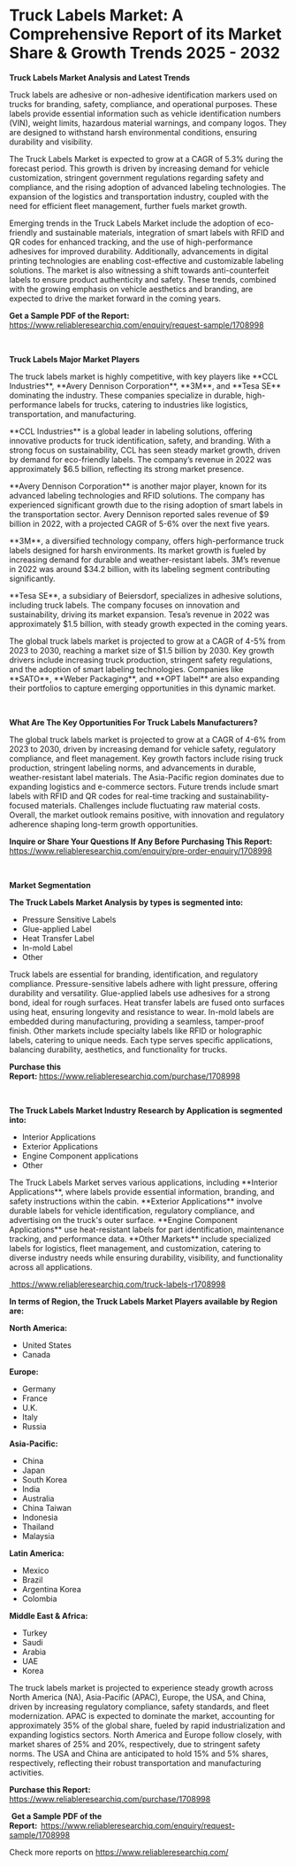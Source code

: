<p><h1>Truck Labels Market: A Comprehensive Report of its Market Share & Growth Trends 2025 - 2032</h1></p><p><strong>Truck Labels Market Analysis and Latest Trends</strong></p>
<p><p>Truck labels are adhesive or non-adhesive identification markers used on trucks for branding, safety, compliance, and operational purposes. These labels provide essential information such as vehicle identification numbers (VIN), weight limits, hazardous material warnings, and company logos. They are designed to withstand harsh environmental conditions, ensuring durability and visibility.</p><p>The Truck Labels Market is expected to grow at a CAGR of 5.3% during the forecast period. This growth is driven by increasing demand for vehicle customization, stringent government regulations regarding safety and compliance, and the rising adoption of advanced labeling technologies. The expansion of the logistics and transportation industry, coupled with the need for efficient fleet management, further fuels market growth.</p><p>Emerging trends in the Truck Labels Market include the adoption of eco-friendly and sustainable materials, integration of smart labels with RFID and QR codes for enhanced tracking, and the use of high-performance adhesives for improved durability. Additionally, advancements in digital printing technologies are enabling cost-effective and customizable labeling solutions. The market is also witnessing a shift towards anti-counterfeit labels to ensure product authenticity and safety. These trends, combined with the growing emphasis on vehicle aesthetics and branding, are expected to drive the market forward in the coming years.</p></p>
<p><strong>Get a Sample PDF of the Report:&nbsp;</strong> <a href="https://www.reliableresearchiq.com/enquiry/request-sample/1708998?utm_campaign=1082&utm_medium=2&utm_source=Github&utm_content=ia&utm_term=22012025&utm_id=truck-labels">https://www.reliableresearchiq.com/enquiry/request-sample/1708998</a></p>
<p>&nbsp;</p>
<p><strong>Truck Labels Major Market Players</strong></p>
<p><p>The truck labels market is highly competitive, with key players like **CCL Industries**, **Avery Dennison Corporation**, **3M**, and **Tesa SE** dominating the industry. These companies specialize in durable, high-performance labels for trucks, catering to industries like logistics, transportation, and manufacturing.</p><p>**CCL Industries** is a global leader in labeling solutions, offering innovative products for truck identification, safety, and branding. With a strong focus on sustainability, CCL has seen steady market growth, driven by demand for eco-friendly labels. The company’s revenue in 2022 was approximately $6.5 billion, reflecting its strong market presence.</p><p>**Avery Dennison Corporation** is another major player, known for its advanced labeling technologies and RFID solutions. The company has experienced significant growth due to the rising adoption of smart labels in the transportation sector. Avery Dennison reported sales revenue of $9 billion in 2022, with a projected CAGR of 5-6% over the next five years.</p><p>**3M**, a diversified technology company, offers high-performance truck labels designed for harsh environments. Its market growth is fueled by increasing demand for durable and weather-resistant labels. 3M’s revenue in 2022 was around $34.2 billion, with its labeling segment contributing significantly.</p><p>**Tesa SE**, a subsidiary of Beiersdorf, specializes in adhesive solutions, including truck labels. The company focuses on innovation and sustainability, driving its market expansion. Tesa’s revenue in 2022 was approximately $1.5 billion, with steady growth expected in the coming years.</p><p>The global truck labels market is projected to grow at a CAGR of 4-5% from 2023 to 2030, reaching a market size of $1.5 billion by 2030. Key growth drivers include increasing truck production, stringent safety regulations, and the adoption of smart labeling technologies. Companies like **SATO**, **Weber Packaging**, and **OPT label** are also expanding their portfolios to capture emerging opportunities in this dynamic market.</p></p>
<p>&nbsp;</p>
<p><strong>What Are The Key Opportunities For Truck Labels Manufacturers?</strong></p>
<p><p>The global truck labels market is projected to grow at a CAGR of 4-6% from 2023 to 2030, driven by increasing demand for vehicle safety, regulatory compliance, and fleet management. Key growth factors include rising truck production, stringent labeling norms, and advancements in durable, weather-resistant label materials. The Asia-Pacific region dominates due to expanding logistics and e-commerce sectors. Future trends include smart labels with RFID and QR codes for real-time tracking and sustainability-focused materials. Challenges include fluctuating raw material costs. Overall, the market outlook remains positive, with innovation and regulatory adherence shaping long-term growth opportunities.</p></p>
<p><strong>Inquire or Share Your Questions If Any Before Purchasing This Report:</strong> <a href="https://www.reliableresearchiq.com/enquiry/pre-order-enquiry/1708998?utm_campaign=1082&utm_medium=2&utm_source=Github&utm_content=ia&utm_term=22012025&utm_id=truck-labels">https://www.reliableresearchiq.com/enquiry/pre-order-enquiry/1708998</a></p>
<p>&nbsp;</p>
<p><strong>Market Segmentation</strong></p>
<p><strong>The Truck Labels Market Analysis by types is segmented into:</strong></p>
<p><ul><li>Pressure Sensitive Labels</li><li>Glue-applied Label</li><li>Heat Transfer Label</li><li>In-mold Label</li><li>Other</li></ul></p>
<p><p>Truck labels are essential for branding, identification, and regulatory compliance. Pressure-sensitive labels adhere with light pressure, offering durability and versatility. Glue-applied labels use adhesives for a strong bond, ideal for rough surfaces. Heat transfer labels are fused onto surfaces using heat, ensuring longevity and resistance to wear. In-mold labels are embedded during manufacturing, providing a seamless, tamper-proof finish. Other markets include specialty labels like RFID or holographic labels, catering to unique needs. Each type serves specific applications, balancing durability, aesthetics, and functionality for trucks.</p></p>
<p><strong>Purchase this Report:&nbsp;</strong><a href="https://www.reliableresearchiq.com/purchase/1708998?utm_campaign=1082&utm_medium=2&utm_source=Github&utm_content=ia&utm_term=22012025&utm_id=truck-labels">https://www.reliableresearchiq.com/purchase/1708998</a></p>
<p>&nbsp;</p>
<p><strong>The Truck Labels Market Industry Research by Application is segmented into:</strong></p>
<p><ul><li>Interior Applications</li><li>Exterior Applications</li><li>Engine Component applications</li><li>Other</li></ul></p>
<p><p>The Truck Labels Market serves various applications, including **Interior Applications**, where labels provide essential information, branding, and safety instructions within the cabin. **Exterior Applications** involve durable labels for vehicle identification, regulatory compliance, and advertising on the truck's outer surface. **Engine Component Applications** use heat-resistant labels for part identification, maintenance tracking, and performance data. **Other Markets** include specialized labels for logistics, fleet management, and customization, catering to diverse industry needs while ensuring durability, visibility, and functionality across all applications.</p></p>
<p><a href="https://www.reliableresearchiq.com/truck-labels-r1708998?utm_campaign=1082&utm_medium=2&utm_source=Github&utm_content=ia&utm_term=22012025&utm_id=truck-labels">&nbsp;https://www.reliableresearchiq.com/truck-labels-r1708998</a></p>
<p><strong>In terms of Region, the Truck Labels Market Players available by Region are:</strong></p>
<p>
    <p> <strong> North America: </strong>
        <ul>
            <li>United States</li>
            <li>Canada</li>
        </ul>
        </p> 
    <p> <strong> Europe: </strong>
        <ul>
            <li>Germany</li>
            <li>France</li>
            <li>U.K.</li>
            <li>Italy</li>
            <li>Russia</li>
        </ul>
        </p> 
    <p> <strong> Asia-Pacific: </strong>
        <ul>
            <li>China</li>
            <li>Japan</li>
            <li>South Korea</li>
            <li>India</li>
            <li>Australia</li>
            <li>China Taiwan</li>
            <li>Indonesia</li>
            <li>Thailand</li>
            <li>Malaysia</li>
        </ul>
        </p> 
    <p> <strong> Latin America: </strong>
        <ul>
            <li>Mexico</li>
            <li>Brazil</li>
            <li>Argentina Korea</li>
            <li>Colombia</li>
        </ul>
        </p> 
    <p> <strong> Middle East & Africa: </strong>
        <ul>
            <li>Turkey</li>
            <li>Saudi</li>
            <li>Arabia</li>
            <li>UAE</li>
            <li>Korea</li>
        </ul>
    </p>
    </p>
<p><p>The truck labels market is projected to experience steady growth across North America (NA), Asia-Pacific (APAC), Europe, the USA, and China, driven by increasing regulatory compliance, safety standards, and fleet modernization. APAC is expected to dominate the market, accounting for approximately 35% of the global share, fueled by rapid industrialization and expanding logistics sectors. North America and Europe follow closely, with market shares of 25% and 20%, respectively, due to stringent safety norms. The USA and China are anticipated to hold 15% and 5% shares, respectively, reflecting their robust transportation and manufacturing activities.</p></p>
<p><strong>Purchase this Report: </strong><a href="https://www.reliableresearchiq.com/purchase/1708998?utm_campaign=1082&utm_medium=2&utm_source=Github&utm_content=ia&utm_term=22012025&utm_id=truck-labels">https://www.reliableresearchiq.com/purchase/1708998</a></p>
<p>&nbsp;<strong>Get a Sample PDF of the Report:&nbsp;&nbsp;</strong><a href="https://www.reliableresearchiq.com/enquiry/request-sample/1708998?utm_campaign=1082&utm_medium=2&utm_source=Github&utm_content=ia&utm_term=22012025&utm_id=truck-labels">https://www.reliableresearchiq.com/enquiry/request-sample/1708998</a></p>
<p><strong></strong></p>
<p>Check more reports on <a href="https://www.reliableresearchiq.com/?utm_campaign=1082&utm_medium=2&utm_source=Github&utm_content=ia&utm_term=22012025&utm_id=truck-labels">https://www.reliableresearchiq.com/</a></p>